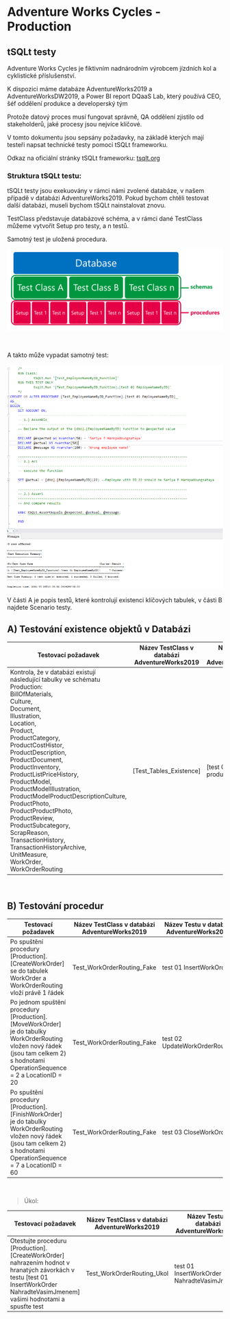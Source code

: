 # Adventure Works Cycles - Production

## tSQLt testy

Adventure Works Cycles je fiktivním nadnárodním výrobcem jízdních kol a cyklistické příslušenství.

K dispozici máme databáze AdventureWorks2019 a AdventureWorksDW2019, a Power BI report DQaaS Lab, který používá CEO, šéf oddělení produkce a developerský tým

Protože datový proces musí fungovat správně, QA oddělení zjistilo od stakeholderů, jaké procesy jsou nejvíce klíčové.

V tomto dokumentu jsou sepsány požadavky, na základě kterých mají testeři napsat technické testy pomocí tSQLt frameworku.

Odkaz na oficiální stránky tSQLt frameworku: [tsqlt.org](https://tsqlt.org/)

### Struktura tSQLt testu:

tSQLt testy jsou exekuovány v rámci námi zvolené databáze, v našem případě v databázi AdventureWorks2019. Pokud bychom chtěli testovat další databázi, museli bychom tSQLt nainstalovat znovu.

TestClass představuje databázové schéma, a v rámci dané TestClass můžeme vytvořit Setup pro testy, a n testů. 

Samotný test je uložená procedura.

![Struktura](Images/media/image1.png)

<br>

A takto může vypadat samotný test:

![Test](Images/media/testtSQLt.png)


V části A je popis testů, které kontrolují existenci klíčových tabulek, v části B najdete Scenario testy.


## A) Testování existence objektů v Databázi

| Testovací požadavek | Název TestClass v databázi AdventureWorks2019 | Název Testu v databázi AdventureWorks2019 |
|---|---|---|
|Kontrola, že v databázi existují následující tabulky ve schématu Production: <br>BillOfMaterials,<br> Culture,<br> Document,<br> Illustration,<br> Location,<br> Product,<br> ProductCategory,<br> ProductCostHistor,<br> ProductDescription,<br> ProductDocument,<br> ProductInventory,<br> ProductListPriceHistory,<br> ProductModel, <br>ProductModelIllustration, <br>ProductModelProductDescriptionCulture, <br>ProductPhoto, <br>ProductProductPhoto, <br>ProductReview,<br> ProductSubcategory, <br>ScrapReason, <br>TransactionHistory, <br>TransactionHistoryArchive, <br>UnitMeasure, <br>WorkOrder,<br> WorkOrderRouting | [Test_Tables_Existence] | [test 01 Existence of production tables] |
<br>

## B) Testování procedur

| Testovací požadavek | Název TestClass v databázi AdventureWorks2019 | Název Testu v databázi AdventureWorks2019 | Testovaná procedura |
|---|---|---|---|
|Po spuštění procedury [Production].[CreateWorkOrder] se do tabulek WorkOrder a WorkOrderRouting vloží právě 1 řádek                                                            | Test_WorkOrderRouting_Fake                  | test 01 InsertWorkOrder                  | Production.CreateWorkOrder|
|Po jednom spuštění procedury [Production].[MoveWorkOrder] je do tabulky WorkOrderRouting vložen nový řádek (jsou tam celkem 2) s hodnotami OperationSequence = 2 a LocationID = 20        | Test_WorkOrderRouting_Fake                  | test 02 UpdateWorkOrderRouting           | Production.MoveWorkOrder|
|Po spuštění procedury [Production].[FinishWorkOrder] je do tabulky WorkOrderRouting vložen nový řádek (jsou tam celkem 2) s hodnotami OperationSequence = 7 a LocationID = 60  | Test_WorkOrderRouting_Fake                  | test 03 CloseWorkOrder                   | Production.FinishWorkOrder |

<br>

> Úkol:

| Testovací požadavek | Název TestClass v databázi AdventureWorks2019 | Název Testu v databázi AdventureWorks2019 | Testovaná procedura |
|---|---|---|---|
|Otestujte proceduru [Production].[CreateWorkOrder] nahrazením hodnot v hranatých závorkách v testu [test 01 InsertWorkOrder NahradteVasimJmenem] vašimi hodnotami a spusťte test | Test_WorkOrderRouting_Ukol | test 01 InsertWorkOrder NahradteVasimJmenem | Production.CreateWorkOrder|
<br>


